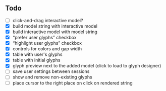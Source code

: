 ## Todo
- [ ] click-and-drag interactive model?
- [X] build model string with interactive model
- [X] build interactive model with model string
- [X] “prefer user glyphs” checkbox
- [X] “highlight user glyphs” checkbox
- [X] controls for colors and gap width
- [X] table with user's glyphs
- [X] table with initial glyphs
- [X] glyph preview next to the added model (click to load to glyph designer)
- [ ] save user settings between sessions
- [ ] show and remove non-existing glyphs
- [ ] place cursor to the right place on click on rendered string